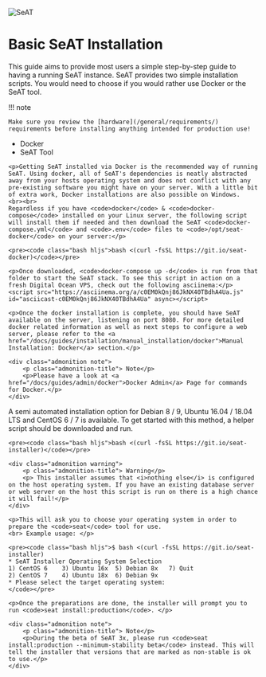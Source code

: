 ![SeAT](https://i.imgur.com/aPPOxSK.png)

# Basic SeAT Installation

This guide aims to provide most users a simple step-by-step guide to having a running SeAT instance. SeAT provides two simple installation scripts. You would need to choose if you would rather use Docker or the SeAT tool.

!!! note

    Make sure you review the [hardware](/general/requirements/) requirements before installing anything intended for production use!

<section class="mdc-tabs">
<ul class="mdc-tab-bar">
  <li class="mdc-tab active"><a role="tab" data-toggle="tab">Docker</a></li>
  <li class="mdc-tab"><a role="tab" data-toggle="tab">SeAT Tool</a></li>
</ul>
<div class="mdc-panels">
<div role="tabpanel" class="mdc-panel active">

    <p>Getting SeAT installed via Docker is the recommended way of running SeAT. Using docker, all of SeAT's dependencies is neatly abstracted away from your hosts operating system and does not conflict with any pre-existing software you might have on your server. With a little bit of extra work, Docker installations are also possible on Windows.
    <br><br>
    Regardless if you have <code>docker</code> & <code>docker-compose</code> installed on your Linux server, the following script will install them if needed and then download the SeAT <code>docker-compose.yml</code> and <code>.env</code> files to <code>/opt/seat-docker</code> on your server:</p>

    <pre><code class="bash hljs">bash <(curl -fsSL https://git.io/seat-docker)</code></pre>

    <p>Once downloaded, <code>docker-compose up -d</code> is run from that folder to start the SeAT stack. To see this script in action on a fresh Digital Ocean VPS, check out the following asciinema:</p> <script src="https://asciinema.org/a/c0EM0kQnj86JkNX40TBdhA4Ua.js" id="asciicast-c0EM0kQnj86JkNX40TBdhA4Ua" async></script>

    <p>Once the docker installation is complete, you should have SeAT available on the server, listening on port 8080. For more detailed docker related information as well as next steps to configure a web server, please refer to the <a href="/docs/guides/installation/manual_installation/docker">Manual Installation: Docker</a> section.</p>

    <div class="admonition note">
        <p class="admonition-title"> Note</p>
        <p>Please have a look at <a href="/docs/guides/admin/docker">Docker Admin</a> Page for commands for Docker.</p>
    </div>

</div>
<div role="tabpanel" class="mdc-panel">
    <p>A semi automated installation option for Debian 8 / 9, Ubuntu 16.04 / 18.04 LTS and CentOS 6 / 7 is available. To get started with this method, a helper script should be downloaded and run.</p>

    <pre><code class="bash hljs">bash <(curl -fsSL https://git.io/seat-installer)</code></pre>

    <div class="admonition warning">
        <p class="admonition-title"> Warning</p>
        <p> This installer assumes that <i>nothing else</i> is configured on the host operating system. If you have an existing database server or web server on the host this script is run on there is a high chance it will fail!</p>
    </div>

    <p>This will ask you to choose your operating system in order to prepare the <code>seat</code> tool for use.
    <br> Example usage: </p>

    <pre><code class="bash hljs">$ bash <(curl -fsSL https://git.io/seat-installer)
    * SeAT Installer Operating System Selection
    1) CentOS 6    3) Ubuntu 16x  5) Debian 8x   7) Quit
    2) CentOS 7    4) Ubuntu 18x  6) Debian 9x
    * Please select the target operating system:
    </code></pre>

    <p>Once the preparations are done, the installer will prompt you to run <code>seat install:production</code>. </p>

    <div class="admonition note">
        <p class="admonition-title"> Note</p>
        <p>During the beta of SeAT 3x, please run <code>seat install:production --minimum-stability beta</code> instead. This will tell the installer that versions that are marked as non-stable is ok to use.</p>
    </div>

</div>
</section>
